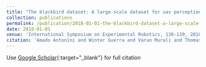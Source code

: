 ```yaml
---
title: "The blackbird dataset: A large-scale dataset for uav perception in aggressive flight"
collection: publications
permalink: /publication/2018-01-01-the-blackbird-dataset-a-large-scale-dataset-for-uav-perception-in-aggressive-flight
date: 2018-01-01
venue: 'International Symposium on Experimental Robotics, 130-139, 2018'
citation: 'Amado Antonini and Winter Guerra and Varun Murali and Thomas Sayre-McCord and Sertac Karaman &quot;The blackbird dataset: A large-scale dataset for uav perception in aggressive flight.&quot; International Symposium on Experimental Robotics, 130-139, 2018, 2018.'
---
```

Use [Google Scholar](https://scholar.google.com/scholar?q=the+blackbird+dataset+a+large+scale+dataset+for+uav+perception+in+aggressive+flight){:target="_blank"} for full citation